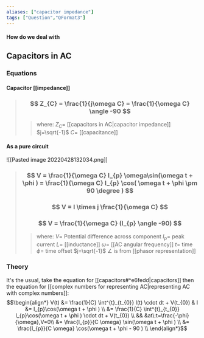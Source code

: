 ```yaml
---
aliases: ["capacitor impedance"]
tags: ["Question","QFormat3"]
---
```


#### How do we deal with
## Capacitors in AC
### Equations
#### Capacitor [[impedance]]
> ### $$ Z_{C} = \frac{1}{j\omega C} = \frac{1}{\omega C} \angle -90 $$ 
>> where:
>> $Z_{C}=$ [[capacitors in AC|capacitor impedance]]
>> $j=\sqrt{-1}$
>> $C=$ [[capacitance]]

#### As a pure circuit
![[Pasted image 20220428132034.png]]

> ### $$ V = \frac{1}{\omega C} I_{p} \omega\sin(\omega t + \phi ) = \frac{1}{\omega C} I_{p} \cos( \omega t + \phi \pm 90 \degree ) $$ 
> ### $$ V = I \times j \frac{1}{\omega C}  $$
> ### $$ V = \frac{1}{\omega C}  (I_{p} \angle -90) $$
>> where:
>> $V=$ Potential difference across component
>> $I_{p}=$ peak current
>> $L=$ [[inductance]]
>> $\omega=$ [[AC angular frequency]]
>> $t=$ time
>> $\phi=$ time offset
>> $j=\sqrt{-1}$
>> $\angle$ is from [[phasor representation]]

### Theory
It's the usual, take the equation for [[capacitors#^e6fedd|capacitors]] then the equation for [[complex numbers for representing AC|representing AC with complex numbers]]:
$$\begin{align*}
V(t) &= \frac{1}{C} \int^{t}_{t_{0}} I(t) \cdot dt + V(t_{0}) & I &= I_{p}\cos(\omega t + \phi ) \\
 &=  \frac{1}{C} \int^{t}_{t_{0}} I_{p}\cos(\omega t + \phi ) \cdot dt + V(t_{0}) \\
 && &at\:t=\frac{-\phi}{\omega},V=0\\
&=  \frac{I_{p}}{C \omega} \sin(\omega t + \phi ) \\
&=  \frac{I_{p}}{C \omega} \cos(\omega t + \phi - 90 ) \\
\end{align*}$$